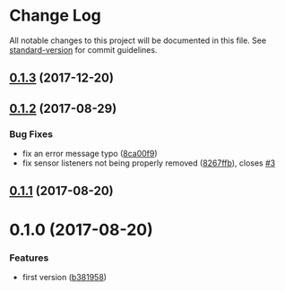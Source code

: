# Change Log

All notable changes to this project will be documented in this file. See [standard-version](https://github.com/conventional-changelog/standard-version) for commit guidelines.

<a name="0.1.3"></a>
## [0.1.3](https://github.com/QuentinRoy/cordova-plugin-android-sensor-listeners/compare/v0.1.2...v0.1.3) (2017-12-20)



<a name="0.1.2"></a>
## [0.1.2](https://github.com/QuentinRoy/cordova-plugin-android-sensor-listeners/compare/v0.1.1...v0.1.2) (2017-08-29)


### Bug Fixes

* fix an error message typo ([8ca00f9](https://github.com/QuentinRoy/cordova-plugin-android-sensor-listeners/commit/8ca00f9))
* fix sensor listeners not being properly removed ([8267ffb](https://github.com/QuentinRoy/cordova-plugin-android-sensor-listeners/commit/8267ffb)), closes [#3](https://github.com/QuentinRoy/cordova-plugin-android-sensor-listeners/issues/3)



<a name="0.1.1"></a>
## [0.1.1](https://github.com/QuentinRoy/cordova-plugin-android-sensor-listeners/compare/v0.1.0...v0.1.1) (2017-08-20)



<a name="0.1.0"></a>
# 0.1.0 (2017-08-20)


### Features

* first version ([b381958](https://github.com/QuentinRoy/cordova-plugin-android-sensor-listeners/commit/b381958))
